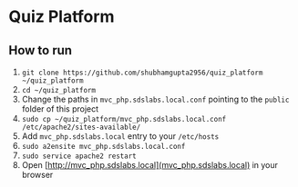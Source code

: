 # Quiz Platform

## How to run

1. `git clone https://github.com/shubhamgupta2956/quiz_platform ~/quiz_platform`
2. `cd ~/quiz_platform`
3. Change the paths in `mvc_php.sdslabs.local.conf` pointing to the `public` folder of this project
4. `sudo cp ~/quiz_platform/mvc_php.sdslabs.local.conf /etc/apache2/sites-available/`
5. Add `mvc_php.sdslabs.local` entry to your `/etc/hosts`
6. `sudo a2ensite mvc_php.sdslabs.local.conf`
7. `sudo service apache2 restart`
8. Open [http://mvc_php.sdslabs.local](mvc_php.sdslabs.local) in your browser
